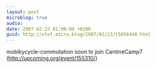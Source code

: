 ```yaml
---
layout: post
microblog: true
audio: 
date: 2007-02-23 01:00:00 +0100
guid: http://xtof.micro.blog/2007/02/23/t5656448.html
---
```

mobikycycle-commutation soon to join CantineCamp7 (http://upcoming.org/event/155310/)
